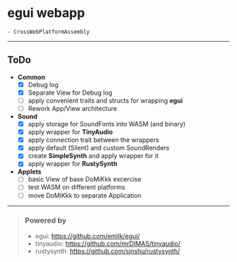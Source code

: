 # egui webapp
    - CrossWebPlatformAssembly
---

## ToDo

* __Common__
    - [x] Debug log
    - [x] Separate View for Debug log
    - [ ] apply convenient traits and structs for wrapping **egui**
    - [ ] Rework App/View architecture

* __Sound__
    - [x] apply storage for SoundFonts into WASM (and binary)
    - [x] apply wrapper for **TinyAudio**
    - [x] apply connection trait between the wrappers
    - [x] apply default (Silent) and custom SoundRenders
    - [x] create **SimpleSynth** and apply wrapper for it
    - [x] apply wrapper for **RustySynth**

* __Applets__
    - [ ] basic View of base DoMiKkk excercise
    - [ ] test WASM on different platforms
    - [ ] move DoMiKkk to separate Application

---
> ### Powered by
> - egui: https://github.com/emilk/egui/
> - tinyaudio: https://github.com/mrDIMAS/tinyaudio/
> - rustysynth: https://github.com/sinshu/rustysynth/
